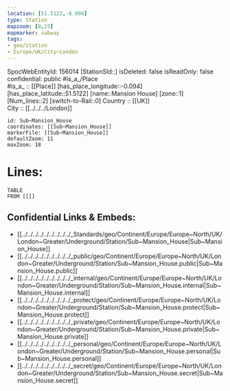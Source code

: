 ```yaml
---
location: [51.5122,-0.094] 
type: Station 
mapzoom: [8,15] 
mapmarker: subway 
tags:
- geo/station
- Europe/UK/City~London
---
```

SpocWebEntityId: 156014
[StationSId::] 
isDeleted: false
isReadOnly: false
confidential: public
#is_a_/Place  
#is_a_ :: [[Place]] 
[has_place_longitude::-0.094] 
[has_place_latitude::51.5122] 
[name::Mansion House] 
[zone::1] 
[Num_lines::2] 
[switch-to-Rail::0] 
Country :: [[UK]]  
City :: [[../../../London]]  


```leaflet
id: Sub~Mansion_House
coordinates: [[Sub~Mansion_House]] 
markerFile: [[Sub~Mansion_House]] 
defaultZoom: 11 
maxZoom: 18
```


# Lines: 
```dataview
TABLE 
FROM [[]] 
```

## Confidential Links & Embeds: 
- [[../../../../../../../../../_Standards/geo/Continent/Europe/Europe~North/UK/London~Greater/Underground/Station/Sub~Mansion_House|Sub~Mansion_House]] 
- [[../../../../../../../../../_public/geo/Continent/Europe/Europe~North/UK/London~Greater/Underground/Station/Sub~Mansion_House.public|Sub~Mansion_House.public]] 
- [[../../../../../../../../../_internal/geo/Continent/Europe/Europe~North/UK/London~Greater/Underground/Station/Sub~Mansion_House.internal|Sub~Mansion_House.internal]] 
- [[../../../../../../../../../_protect/geo/Continent/Europe/Europe~North/UK/London~Greater/Underground/Station/Sub~Mansion_House.protect|Sub~Mansion_House.protect]] 
- [[../../../../../../../../../_private/geo/Continent/Europe/Europe~North/UK/London~Greater/Underground/Station/Sub~Mansion_House.private|Sub~Mansion_House.private]] 
- [[../../../../../../../../../_personal/geo/Continent/Europe/Europe~North/UK/London~Greater/Underground/Station/Sub~Mansion_House.personal|Sub~Mansion_House.personal]] 
- [[../../../../../../../../../_secret/geo/Continent/Europe/Europe~North/UK/London~Greater/Underground/Station/Sub~Mansion_House.secret|Sub~Mansion_House.secret]] 
